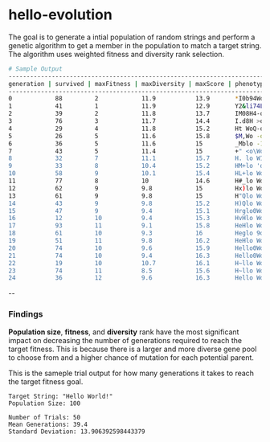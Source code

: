 # hello-evolution

The goal is to generate a intial population of random strings and perform
a genetic algorithm to get a member in the population to match a target
string. The algorithm uses weighted fitness and diversity rank selection.

```bash
# Sample Output
------------------------------------------------------------------------
generation | survived | maxFitness | maxDiversity | maxScore | phenotype
------------------------------------------------------------------------
0            88         2            11.9           13.9       *I0b94Wo*9Di
1            41         1            11.9           12.9       Y2&li74Lm=:5
2            39         2            11.8           13.7       IM08H4-oX[&!
3            76         3            11.7           14.4       I.d8H >o{Dl!
4            29         4            11.8           15.2       Ht WoQ-orY.9
5            26         5            11.6           15.8       $M,Wo -or.dA
6            36         5            11.6           15         _Mblo -1rod+
7            43         5            11.4           15         +" <o\Wor.dM
8            32         7            11.1           15.7       H. lo W1f;d!
9            33         8            10.4           15.2       HM+lo 'orsd!
10           58         9            10.1           15.4       HL+lo Wor"d!
11           77         8            10             14.6       H#_lo Worad:
12           62         9            9.8            15         Hx)lo Wor6d!
13           61         9            9.8            15         H"Qlo WorMd!
14           43         9            9.8            15.2       H)Qlo WorMd!
15           47         9            9.4            15.1       Hrglo0World!
16           12         10           9.4            15.3       HvHlo World!
17           93         11           9.1            15.8       HeHlo World!
18           61         10           9.3            16         Heglo 9orld!
19           51         11           9.8            16.2       HeHlo World!
20           74         10           9.6            15.9       Hello0WorBd!
21           74         10           9.4            16.3       Hello0Wor4d!
22           19         10           10.7           16.1       H~llo Workd!
23           74         11           8.5            15.6       H~llo World!
24           36         12           9.6            16.3       Hello World!
```

--

### Findings

**Population size**, **fitness**, and **diversity** rank have the
most significant impact on decreasing the number of generations required
to reach the target fitness. This is because there is a larger
and more diverse gene pool to choose from and a higher chance of mutation
for each potential parent.

This is the sameple trial output for how many generations it takes to reach
the target fitness goal.

```
Target String: "Hello World!"
Population Size: 100

Number of Trials: 50
Mean Generations: 39.4
Standard Deviation: 13.906392598443379
```
